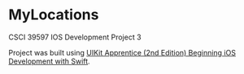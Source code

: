 # MyLocations
CSCI 39597 IOS Development Project 3

Project was built using [UIKit Apprentice (2nd Edition) Beginning iOS Development with Swift](https://www.kodeco.com/books/uikit-apprentice).
